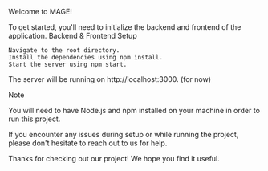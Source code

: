 Welcome to MAGE!

To get started, you'll need to initialize the backend and frontend of the application.
Backend & Frontend Setup

    Navigate to the root directory.
    Install the dependencies using npm install.
    Start the server using npm start.

The server will be running on http://localhost:3000. (for now)

Note

You will need to have Node.js and npm installed on your machine in order to run this project.

If you encounter any issues during setup or while running the project, please don't hesitate to reach out to us for help.

Thanks for checking out our project! We hope you find it useful.
